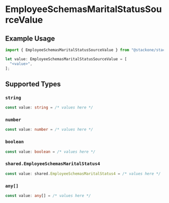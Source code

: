 # EmployeeSchemasMaritalStatusSourceValue

## Example Usage

```typescript
import { EmployeeSchemasMaritalStatusSourceValue } from "@stackone/stackone-client-ts/sdk/models/shared";

let value: EmployeeSchemasMaritalStatusSourceValue = [
  "<value>",
];
```

## Supported Types

### `string`

```typescript
const value: string = /* values here */
```

### `number`

```typescript
const value: number = /* values here */
```

### `boolean`

```typescript
const value: boolean = /* values here */
```

### `shared.EmployeeSchemasMaritalStatus4`

```typescript
const value: shared.EmployeeSchemasMaritalStatus4 = /* values here */
```

### `any[]`

```typescript
const value: any[] = /* values here */
```

